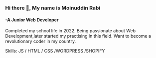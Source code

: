 ### Hi there 👋, My name is Moinuddin Rabi
#### -A Junior Web Developer

Completed my school life in 2022. Being passionate about Web Development,later started my practising in this field. Want to become a revolutionary coder in my country.

Skills: JS / HTML / CSS /WORDPRESS /SHOPIFY
